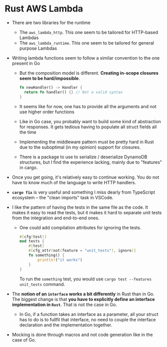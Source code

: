 # Rust AWS Lambda

- There are two libraries for the runtime

  - The `aws_lambda_http`. This one seem to be tailored for HTTP-based Lambdas
  - The `aws_lambda_runtime`. This one seem to be tailored for general purpose Lambdas

- Writing lambda functions seem to follow a similar convention to the one present in Go

  - But the composition model is different. **Creating in-scope closures seem to be hard/impossible**.

    ```rust
    fn newHandler() -> Handler {
      return fn handler() {} // Not a valid syntax
    }
    ```

  - It seems like for now, one has to provide all the arguments and not use higher order functions

  - Like in Go case, you probably want to build some kind of abstraction for responses. It gets tedious having to populate all struct fields all the time

  - Implementing the middleware pattern must be pretty hard in Rust due to the suboptimal (in my opinion) support for closures.

  - There is a package to use to serialize / deserialize DynamoDB structures, but I find the experience lacking, mainly due to "features" in cargo.

- Once you get going, it's relatively easy to continue working. You do not have to know much of the language to write HTTP handlers.

- **`cargo fix`** is very useful and something I miss dearly from TypeScript ecosystem – the "clean imports" task in VSCode.

- I like the pattern of having the tests in the same file as the code. It makes it easy to read the tests, but it makes it hard to separate unit tests from the integration and end-to-end ones.

  - One could add compilation attributes for ignoring the tests.

    ```rust
    #[cfg(test)]
    mod tests {
        #[test]
        #[cfg_attr(not(feature = "unit_tests"), ignore)]
        fn something() {
            println!("it works")
        }
    }
    ```

    To run the `something` test, you would use `cargo test --features unit_tests` command.

- The **notion of an `interface` works a bit differently** in Rust than in Go. The biggest change is that **you have to explicitly define an interface implementation in `Rust`**. That is not the case in Go.

  - In Go, if a function takes an interface as a parameter, all your struct has to do is to fullfil that interface, no need to couple the interface declaration and the implementation together.

- Mocking is done through macros and not code generation like in the case of Go.
